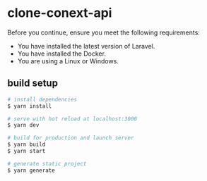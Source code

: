 # clone-conext-api
Before you continue, ensure you meet the following requirements:

* You have installed the latest version of Laravel.
* You have installed the Docker.
* You are using a Linux or Windows.
## build setup
```bash
# install dependencies
$ yarn install

# serve with hot reload at localhost:3000
$ yarn dev

# build for production and launch server
$ yarn build
$ yarn start

# generate static project
$ yarn generate
```

